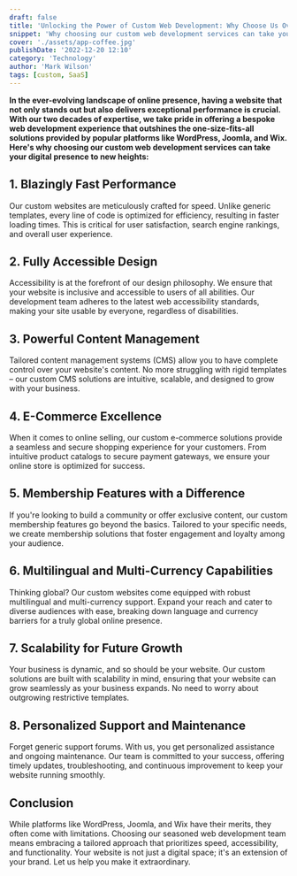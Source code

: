 ```yaml
---
draft: false
title: 'Unlocking the Power of Custom Web Development: Why Choose Us Over WordPress, Joomla, or Wix?'
snippet: 'Why choosing our custom web development services can take your digital presence to new heights:'
cover: './assets/app-coffee.jpg'
publishDate: '2022-12-20 12:10'
category: 'Technology'
author: 'Mark Wilson'
tags: [custom, SaaS]
---
```


**In the ever-evolving landscape of online presence, having a website that not only stands out but also delivers exceptional performance is crucial. With our two decades of expertise, we take pride in offering a bespoke web development experience that outshines the one-size-fits-all solutions provided by popular platforms like WordPress, Joomla, and Wix. Here's why choosing our custom web development services can take your digital presence to new heights:**

## 1. Blazingly Fast Performance

Our custom websites are meticulously crafted for speed. Unlike generic templates, every line of code is optimized for efficiency, resulting in faster loading times. This is critical for user satisfaction, search engine rankings, and overall user experience.

## 2. Fully Accessible Design

Accessibility is at the forefront of our design philosophy. We ensure that your website is inclusive and accessible to users of all abilities. Our development team adheres to the latest web accessibility standards, making your site usable by everyone, regardless of disabilities.

## 3. Powerful Content Management

Tailored content management systems (CMS) allow you to have complete control over your website's content. No more struggling with rigid templates – our custom CMS solutions are intuitive, scalable, and designed to grow with your business.

## 4. E-Commerce Excellence

When it comes to online selling, our custom e-commerce solutions provide a seamless and secure shopping experience for your customers. From intuitive product catalogs to secure payment gateways, we ensure your online store is optimized for success.

## 5. Membership Features with a Difference

If you're looking to build a community or offer exclusive content, our custom membership features go beyond the basics. Tailored to your specific needs, we create membership solutions that foster engagement and loyalty among your audience.

## 6. Multilingual and Multi-Currency Capabilities

Thinking global? Our custom websites come equipped with robust multilingual and multi-currency support. Expand your reach and cater to diverse audiences with ease, breaking down language and currency barriers for a truly global online presence.

## 7. Scalability for Future Growth

Your business is dynamic, and so should be your website. Our custom solutions are built with scalability in mind, ensuring that your website can grow seamlessly as your business expands. No need to worry about outgrowing restrictive templates.

## 8. Personalized Support and Maintenance

Forget generic support forums. With us, you get personalized assistance and ongoing maintenance. Our team is committed to your success, offering timely updates, troubleshooting, and continuous improvement to keep your website running smoothly.

## Conclusion

While platforms like WordPress, Joomla, and Wix have their merits, they often come with limitations. Choosing our seasoned web development team means embracing a tailored approach that prioritizes speed, accessibility, and functionality. Your website is not just a digital space; it's an extension of your brand. Let us help you make it extraordinary.
